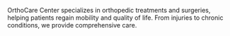 OrthoCare Center specializes in orthopedic treatments and surgeries, helping patients regain mobility and quality of life. From injuries to chronic conditions, we provide comprehensive care.
